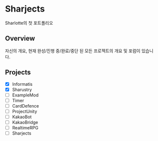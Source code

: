 # Sharjects
Sharlotte의 첫 포트폴리오

## Overview
자신의 개요, 현재 완성/진행 중/완료/중단 된 모든 프로젝트의 개요 및 포럼이 있습니다.

## Projects 
- [x] Informatis 
- [x] Sharustry 
- [ ] ExampleMod  
- [ ] Timer  
- [ ] CardDefence  
- [ ] ProjectUnity  
- [ ] KakaoBot    
- [ ] KakaoBridge  
- [ ] RealtimeRPG  
- [ ] Sharjects
